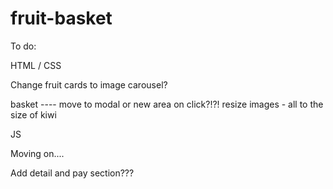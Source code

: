 # fruit-basket

To do:

HTML / CSS

Change fruit cards to image carousel?

basket ---- move to modal or new area on click?!?!
resize images - all to the size of kiwi

JS

Moving on....

Add detail and pay section???
